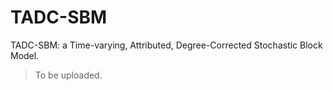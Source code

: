 # TADC-SBM

TADC-SBM: a Time-varying, Attributed, Degree-Corrected Stochastic Block Model.

> To be uploaded.
